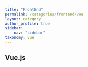 ```yaml
---
title: "FrontEnd"
permalink: /categories/frontend/vue
layout: category
author_profile: true
sidebar:
    nav: "sidebar"
taxonomy: vue
---
```

## Vue.js